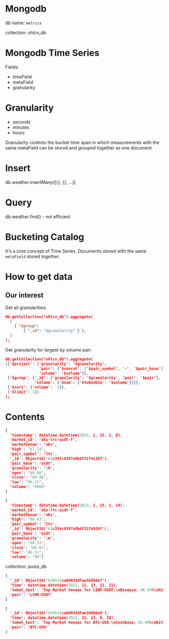 # Mongodb

db name: `metrics`

collection: ohlcv_db

# Mongodb Time Series

Fields:

- timeField
- metaField
- granularity

# Granularity

- seconds
- minutes
- hours

Granularity controls the bucket time span in which measurements 
with the same metaField can be stored and grouped together as one document.

# Insert

db.weather.insertMany([{}, {}, ...])

# Query

db.weather.find() - not efficient

# Bucketing Catalog

It's a core concept of Time Series.
Documents stored with the same `metaField` stored together.

# How to get data

## Our interest

Get all granularities:

```json
db.getCollection("ohlcv_db").aggregate(
  [
    { "$group":
        { "_id": "$granularity" } },
  ]
);
```

Get granularity for largest by volume pair:

```json
db.getCollection("ohlcv_db").aggregate(
[{'$project': {'granularity': '$granularity',
               'pair': {'$concat': ['$pair_symbol', '-', '$pair_base']},
               'volume': '$volume'}},
 {'$group': {'_id': {'granularity': '$granularity', 'pair': '$pair'},
             'volume': {'$sum': {'$toDouble': '$volume'}}}},
 {'$sort': {'volume': -1}},
 {'$limit': 1}]
);
```

# Contents

```json
{
  'timestamp': datetime.datetime(2023, 1, 15, 1, 0), 
  'market_id': 'okx-ltc-usdt-f', 
  'marketVenue': 'okx', 
  'high': '87.14', 
  'pair_symbol': 'ltc', 
  '_id': ObjectId('63c35fc6387a9b4f31f4c10f'), 
  'pair_base': 'usdt', 
  'granularity': '1h', 
  'open': '86.68', 
  'close': '86.86', 
  'low': '86.25', 
  'volume': '8968'
}

{
  'timestamp': datetime.datetime(2023, 1, 15, 1, 14), 
  'market_id': 'okx-ltc-usdt-f', 
  'marketVenue': 'okx', 
  'high': '86.63', 
  'pair_symbol': 'ltc', 
  '_id': ObjectId('63c354c9387a9b4f31f4826f'), 
  'pair_base': 'usdt', 
  'granularity': '1m', 
  'open': '86.51', 
  'close': '86.63', 
  'low': '86.51', 
  'volume': '90'}
```

collection: posts_db

```json
{
  '_id': ObjectId('639532ca0d693dfae1b8b0a7'), 
  'time': datetime.datetime(2022, 12, 13, 12, 21), 
  'tweet_text': 'Top Market Venues for LINK-USDT:\nBinance: 66.64%\nHitbtc: 11.25%\nOkx: 9.6%\nHuobi: 2.82%\nKucoin: 2.8%\nOthers: 6.89%', 
  'pair': 'LINK-USDT'
}

{
  '_id': ObjectId('639532ca0d693dfae1b8b0a9'), 
  'time': datetime.datetime(2022, 12, 13, 0, 58), 
  'tweet_text': 'Top Market Venues for BTC-USD:\nCoinbase: 68.98%\nBitstamp: 9.33%\nCrypto-com: 7.66%\nBinance-us: 5.28%\nKraken: 3.07%\nOthers: 5.68%', 
  'pair': 'BTC-USD'
}
```

